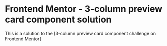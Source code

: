 # Frontend Mentor - 3-column preview card component solution

This is a solution to the [3-column preview card component challenge on Frontend Mentor]

